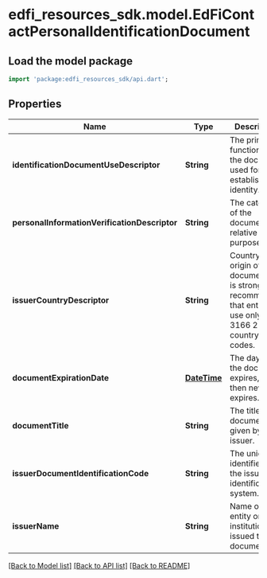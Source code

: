 # edfi_resources_sdk.model.EdFiContactPersonalIdentificationDocument

## Load the model package
```dart
import 'package:edfi_resources_sdk/api.dart';
```

## Properties
Name | Type | Description | Notes
------------ | ------------- | ------------- | -------------
**identificationDocumentUseDescriptor** | **String** | The primary function of the document used for establishing identity. | 
**personalInformationVerificationDescriptor** | **String** | The category of the document relative to its purpose. | 
**issuerCountryDescriptor** | **String** | Country of origin of the document. It is strongly recommended that entries use only ISO 3166 2-letter country codes. | [optional] 
**documentExpirationDate** | [**DateTime**](DateTime.md) | The day when the document  expires, if null then never expires. | [optional] 
**documentTitle** | **String** | The title of the document given by the issuer. | [optional] 
**issuerDocumentIdentificationCode** | **String** | The unique identifier on the issuer's identification system. | [optional] 
**issuerName** | **String** | Name of the entity or institution that issued the document. | [optional] 

[[Back to Model list]](../README.md#documentation-for-models) [[Back to API list]](../README.md#documentation-for-api-endpoints) [[Back to README]](../README.md)


